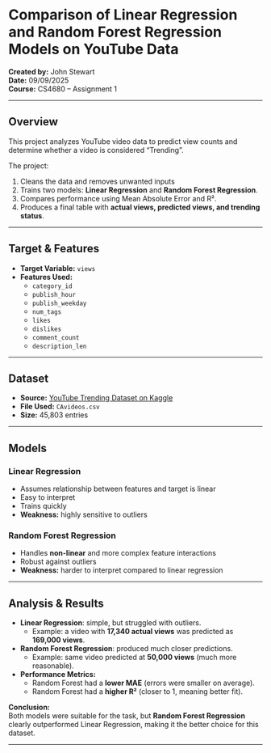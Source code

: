 # Comparison of Linear Regression and Random Forest Regression Models on YouTube Data

**Created by:** John Stewart  
**Date:** 09/09/2025  
**Course:** CS4680 – Assignment 1  

---

## Overview
This project analyzes YouTube video data to predict view counts and determine whether a video is considered “Trending”.

The project:
1. Cleans the data and removes unwanted inputs
3. Trains two models: **Linear Regression** and **Random Forest Regression**.
4. Compares performance using Mean Absolute Error and R².
5. Produces a final table with **actual views, predicted views, and trending status**.

---

## Target & Features
- **Target Variable:** `views`
- **Features Used:**
  - `category_id`
  - `publish_hour`
  - `publish_weekday`
  - `num_tags`
  - `likes`
  - `dislikes`
  - `comment_count`
  - `description_len`

---

## Dataset
- **Source:** [YouTube Trending Dataset on Kaggle](https://www.kaggle.com/datasets/datasnaek/youtube-new/data)  
- **File Used:** `CAvideos.csv`  
- **Size:** 45,803 entries  

---

## Models

### Linear Regression
- Assumes relationship between features and target is linear  
- Easy to interpret  
- Trains quickly  
- **Weakness:** highly sensitive to outliers  

### Random Forest Regression
- Handles **non-linear** and more complex feature interactions  
- Robust against outliers  
- **Weakness:** harder to interpret compared to linear regression  

---

## Analysis & Results
- **Linear Regression**: simple, but struggled with outliers.  
  - Example: a video with **17,340 actual views** was predicted as **169,000 views**.  
- **Random Forest Regression**: produced much closer predictions.  
  - Example: same video predicted at **50,000 views** (much more reasonable).  
- **Performance Metrics:**
  - Random Forest had a **lower MAE** (errors were smaller on average).
  - Random Forest had a **higher R²** (closer to 1, meaning better fit).  

**Conclusion:**  
Both models were suitable for the task, but **Random Forest Regression** clearly outperformed Linear Regression, making it the better choice for this dataset.

---
